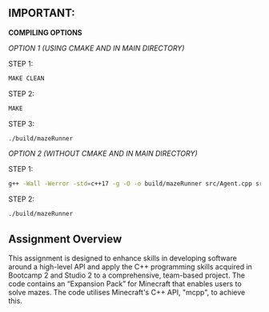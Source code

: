 ## **IMPORTANT:**

**COMPILING OPTIONS**

_OPTION 1 (USING CMAKE AND IN MAIN DIRECTORY)_

STEP 1:

```bash
MAKE CLEAN
```

STEP 2:

```bash
MAKE
```

STEP 3:

```bash
./build/mazeRunner
```

_OPTION 2 (WITHOUT CMAKE AND IN MAIN DIRECTORY)_

STEP 1:

```bash
g++ -Wall -Werror -std=c++17 -g -O -o build/mazeRunner src/Agent.cpp src/mazeRunner.cpp src/Maze.cpp -lmcpp

```

STEP 2:

```bash
./build/mazeRunner
```

## Assignment Overview

This assignment is designed to enhance skills in developing software around a high-level API and apply the C++ programming skills acquired in Bootcamp 2 and Studio 2 to a comprehensive, team-based project. The code contains an “Expansion Pack” for Minecraft that enables users to solve mazes. The code utilises Minecraft's C++ API, "mcpp", to achieve this.

</br>
